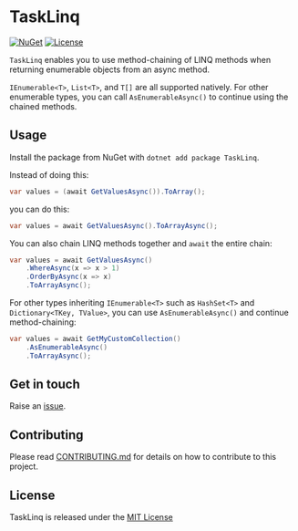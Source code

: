 # TaskLinq

[![NuGet](https://img.shields.io/nuget/v/TaskLinq?style=for-the-badge)](https://www.nuget.org/packages/TaskLinq) [![License](https://img.shields.io/github/license/robertcoltheart/task-linq?style=for-the-badge)](https://github.com/robertcoltheart/task-linq/blob/master/LICENSE)

`TaskLinq` enables you to use method-chaining of LINQ methods when returning enumerable objects from an async method.

`IEnumerable<T>`, `List<T>`, and `T[]` are all supported natively. For other enumerable types, you can call `AsEnumerableAsync()` to continue using the chained methods.

## Usage
Install the package from NuGet with `dotnet add package TaskLinq`.

Instead of doing this:

```csharp
var values = (await GetValuesAsync()).ToArray();
```

you can do this:

```csharp
var values = await GetValuesAsync().ToArrayAsync();
```

You can also chain LINQ methods together and `await` the entire chain:

```csharp
var values = await GetValuesAsync()
    .WhereAsync(x => x > 1)
    .OrderByAsync(x => x)
    .ToArrayAsync();
```

For other types inheriting `IEnumerable<T>` such as `HashSet<T>` and `Dictionary<TKey, TValue>`, you can use `AsEnumerableAsync()` and continue method-chaining:

```csharp
var values = await GetMyCustomCollection()
    .AsEnumerableAsync()
    .ToArrayAsync();
```

## Get in touch
Raise an [issue](https://github.com/robertcoltheart/task-linq/issues).

## Contributing
Please read [CONTRIBUTING.md](CONTRIBUTING.md) for details on how to contribute to this project.

## License
TaskLinq is released under the [MIT License](LICENSE)
